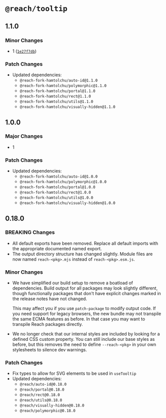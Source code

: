 # `@reach/tooltip`

## 1.1.0

### Minor Changes

- 1 ([`1e27f7db`](https://github.com/seungjaey/reach-ui/commit/1e27f7dbe18bad51f364346727d767ba89d04c07))

### Patch Changes

- Updated dependencies:
  - `@reach-fork-hamtolchu/auto-id@1.1.0`
  - `@reach-fork-hamtolchu/polymorphic@1.1.0`
  - `@reach-fork-hamtolchu/portal@1.1.0`
  - `@reach-fork-hamtolchu/rect@1.1.0`
  - `@reach-fork-hamtolchu/utils@1.1.0`
  - `@reach-fork-hamtolchu/visually-hidden@1.1.0`

## 1.0.0

### Major Changes

- 1

### Patch Changes

- Updated dependencies:
  - `@reach-fork-hamtolchu/auto-id@1.0.0`
  - `@reach-fork-hamtolchu/polymorphic@1.0.0`
  - `@reach-fork-hamtolchu/portal@1.0.0`
  - `@reach-fork-hamtolchu/rect@1.0.0`
  - `@reach-fork-hamtolchu/utils@1.0.0`
  - `@reach-fork-hamtolchu/visually-hidden@1.0.0`

## 0.18.0

### BREAKING Changes

- All default exports have been removed. Replace all default imports with the appropriate documented named export.
- The output directory structure has changed slightly. Module files are now named `reach-<pkg>.mjs` instead of `reach-<pkg>.esm.js`.

### Minor Changes

- We have simplified our build setup to remove a boatload of dependencies. Build output for all packages may look slightly different, though functionally packages that don't have explicit changes marked in the release notes have not changed.

  This may affect you if you use `patch-package` to modify output code. If you need support for legacy browsers, the new bundle may not transpile the same ECMA features as before. In that case you may want to transpile Reach packages directly.

- We no longer check that our internal styles are included by looking for a defined CSS custom property. You can still include our base styles as before, but this removes the need to define `--reach-<pkg>` in your own stylesheets to silence dev warnings.

### Patch Changes

- Fix types to allow for SVG elements to be used in `useTooltip`
- Updated dependencies:
  - `@reach/auto-id@0.18.0`
  - `@reach/portal@0.18.0`
  - `@reach/rect@0.18.0`
  - `@reach/utils@0.18.0`
  - `@reach/visually-hidden@0.18.0`
  - `@reach/polymorphic@0.18.0`

